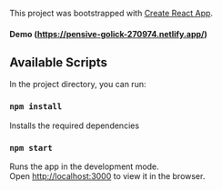 This project was bootstrapped with [Create React App](https://github.com/facebook/create-react-app).


#### Demo (https://pensive-golick-270974.netlify.app/)

## Available Scripts

In the project directory, you can run:

### `npm install`

Installs the required dependencies

### `npm start`

Runs the app in the development mode.<br />
Open [http://localhost:3000](http://localhost:3000) to view it in the browser.


